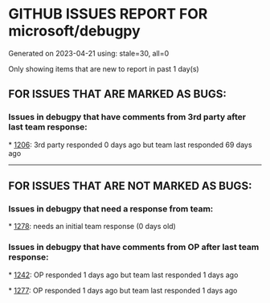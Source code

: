 
# GITHUB ISSUES REPORT FOR microsoft/debugpy


Generated on 2023-04-21 using: stale=30, all=0


Only showing items that are new to report in past 1 day(s)


## FOR ISSUES THAT ARE MARKED AS BUGS:


### Issues in debugpy that have comments from 3rd party after last team response:


\* [1206](https://github.com/microsoft/debugpy/issues/1206 "Debugger with gevent doesn't hit breakpoints"): 3rd party responded 0 days ago but team last responded 69 days ago

---

## FOR ISSUES THAT ARE NOT MARKED AS BUGS:


### Issues in debugpy that need a response from team:


\* [1278](https://github.com/microsoft/debugpy/issues/1278 "Debugpy throwing caught exception"): needs an initial team response (0 days old)

### Issues in debugpy that have comments from OP after last team response:


\* [1242](https://github.com/microsoft/debugpy/issues/1242 "1.6.6: pytest is failing"): OP responded 1 days ago but team last responded 1 days ago

\* [1277](https://github.com/microsoft/debugpy/issues/1277 "breakpoint not worked in gevent mode"): OP responded 1 days ago but team last responded 1 days ago
